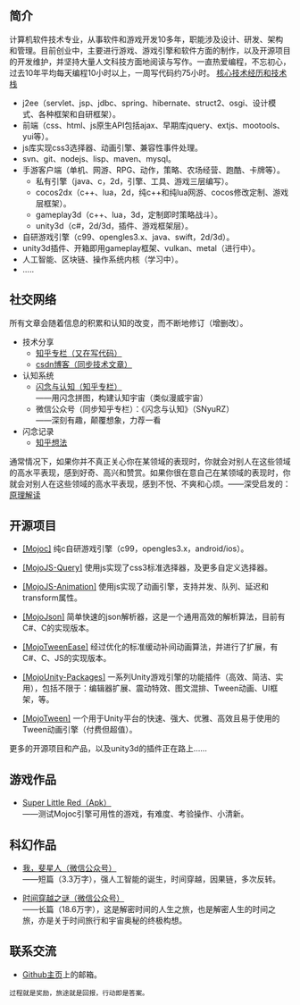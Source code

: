 ## 简介

计算机软件技术专业，从事软件和游戏开发10多年，职能涉及设计、研发、架构和管理。目前创业中，主要进行游戏、游戏引擎和软件方面的制作，以及开源项目的开发维护，并坚持大量人文科技方面地阅读与写作。一直热爱编程，不忘初心，过去10年平均每天编程10小时以上，一周写代码约75小时。
<a href="javascript:void(showOrHideEl('#简介+p+ul'))" class="read-more">核心技术经历和技术栈</a>

* j2ee（servlet、jsp、jdbc、spring、hibernate、struct2、osgi、设计模式、各种框架和自研框架）。
* 前端（css、html、js原生API包括ajax、早期库jquery、extjs、mootools、yui等）。
* js库实现css3选择器、动画引擎、兼容性事件处理。
* svn、git、nodejs、lisp、maven、mysql。
* 手游客户端（单机、网游、RPG、动作，策略、农场经营、跑酷、卡牌等）。
  * 私有引擎（java、c，2d，引擎、工具、游戏三层编写）。
  * cocos2dx（c++、lua，2d，纯c++和纯lua网游、cocos修改定制、游戏层框架）。
  * gameplay3d（c++、lua，3d，定制即时策略战斗）。
  * unity3d（c#，2d/3d，插件、游戏框架层）。
* 自研游戏引擎（c99、opengles3.x、java、swift，2d/3d）。
* unity3d插件、开箱即用gameplay框架、vulkan、metal（进行中）。
* 人工智能、区块链、操作系统内核（学习中）。
* .....

## 社交网络

所有文章会随着信息的积累和认知的改变，而不断地修订（增删改）。

* 技术分享
  * [知乎专栏（又在写代码）](https://zhuanlan.zhihu.com/p/52864752)
  * [csdn博客（同步技术文章）](https://scottcgi.blog.csdn.net)
* 认知系统
  * [闪念与认知（知乎专栏）](https://zhuanlan.zhihu.com/p/52957523)  
    ——用闪念拼图，构建认知宇宙（类似漫威宇宙）
  * 微信公众号（同步知乎专栏）：《闪念与认知》（SNyuRZ）    
    ——深刻有趣，颠覆想象，力荐一看
* 闪念记录
  * [知乎想法](https://www.zhihu.com/people/scott.cgi/pins)
  
通常情况下，如果你并不真正关心你在某领域的表现时，你就会对别人在这些领域的高水平表现，感到好奇、高兴和赞赏。如果你很在意自己在某领域的表现时，你就会对别人在这些领域的高水平表现，感到不悦、不爽和心烦。——深受启发的：[原理解读](https://zhuanlan.zhihu.com/p/31392093)

## 开源项目 

* [[Mojoc]](https://github.com/scottcgi/Mojoc) 纯c自研游戏引擎（c99，opengles3.x，android/ios）。

* [[MojoJS-Query]](https://github.com/scottcgi/MojoJS-Query) 使用js实现了css3标准选择器，及更多自定义选择器。

* [[MojoJS-Animation]](https://github.com/scottcgi/MojoJS-Animation) 使用js实现了动画引擎，支持并发、队列、延迟和transform属性。

* [[MojoJson]](https://github.com/scottcgi/MojoJson) 简单快速的json解析器，这是一个通用高效的解析算法，目前有C#、C的实现版本。

* [[MojoTweenEase]](https://github.com/scottcgi/MojoTweenEase) 经过优化的标准缓动补间动画算法，并进行了扩展，有C#、C、JS的实现版本。

* [[MojoUnity-Packages]](https://github.com/scottcgi/MojoUnity-Packages) 一系列Unity游戏引擎的功能插件（高效、简洁、实用），包括不限于：编辑器扩展、震动特效、图文混排、Tween动画、UI框架，等。

* [[MojoTween]](https://github.com/scottcgi/MojoTween) 一个用于Unity平台的快速、强大、优雅、高效且易于使用的Tween动画引擎（付费但超值）。

更多的开源项目和产品，以及unity3d的插件正在路上……

## 游戏作品

* [Super Little Red（Apk）](https://github.com/scottcgi/Mojoc/blob/master/Samples/Apk/SuperLittleRed-2.2.0.apk?raw=true)  
——测试Mojoc引擎可用性的游戏，有难度、考验操作、小清新。

## 科幻作品

* [我，斐星人（微信公众号）](https://mp.weixin.qq.com/s/dFgogBggP1P4MjA0Jkd3_w)  
——短篇（3.3万字），强人工智能的诞生，时间穿越，因果链，多次反转。

* [时间穿越之谜（微信公众号）](https://mp.weixin.qq.com/s/SYlBuFFjcN9ze6l4RAS-kg)  
——长篇（18.6万字），这是解密时间的人生之旅，也是解密人生的时间之旅，亦是关于时间旅行和宇宙奥秘的终极构想。

## 联系交流

* [Github主页](https://github.com/scottcgi)上的邮箱。

```
过程就是奖励，旅途就是回报，行动即是答案。
```
